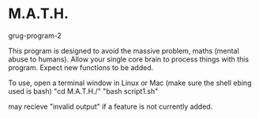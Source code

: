 # M.A.T.H.
grug-program-2


This program is designed to avoid the massive problem, maths (mental abuse to humans). Allow your single core brain to process things with this program. Expect new functions to be added.


To use, open a terminal window in Linux or Mac (make sure the shell ebing used is bash)
"cd M.A.T.H./"
"bash script1.sh"

may recieve "invalid output" if a feature is not currently added.

